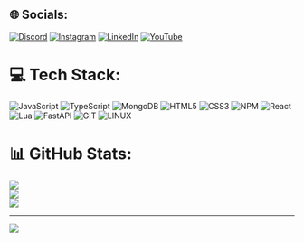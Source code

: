 
## 🌐 Socials:
[![Discord](https://img.shields.io/badge/Discord-%237289DA.svg?logo=discord&logoColor=white)](https://discord.gg/discord.gg/KJYYcvXeg5) [![Instagram](https://img.shields.io/badge/Instagram-%23E4405F.svg?logo=Instagram&logoColor=white)](https://instagram.com/luanoliveira7ofc) [![LinkedIn](https://img.shields.io/badge/LinkedIn-%230077B5.svg?logo=linkedin&logoColor=white)](https://www.linkedin.com/in/luan-oliveira-564b09278/) [![YouTube](https://img.shields.io/badge/YouTube-%23FF0000.svg?logo=YouTube&logoColor=white)](https://youtube.com/@shotzzy6391) 

# 💻 Tech Stack:
![JavaScript](https://img.shields.io/badge/javascript-%23323330.svg?style=for-the-badge&logo=javascript&logoColor=%23F7DF1E) 
![TypeScript](https://img.shields.io/badge/typescript-%23007ACC.svg?style=for-the-badge&logo=typescript&logoColor=white) 
![MongoDB](https://img.shields.io/badge/MongoDB-%234ea94b.svg?style=for-the-badge&logo=mongodb&logoColor=white) 
![HTML5](https://img.shields.io/badge/html5-%23E34F26.svg?style=for-the-badge&logo=html5&logoColor=white) 
![CSS3](https://img.shields.io/badge/css3-%231572B6.svg?style=for-the-badge&logo=css3&logoColor=white) 
![NPM](https://img.shields.io/badge/NPM-%23000000.svg?style=for-the-badge&logo=npm&logoColor=white) 
![React](https://img.shields.io/badge/react-%2320232a.svg?style=for-the-badge&logo=react&logoColor=%2361DAFB) 
![Lua](https://img.shields.io/badge/lua-%232C2D72.svg?style=for-the-badge&logo=lua&logoColor=white)
![FastAPI](https://img.shields.io/badge/FastAPI-005571?style=for-the-badge&logo=fastapi)
![GIT](https://img.shields.io/badge/Git-fc6d26?style=for-the-badge&logo=git&logoColor=white)
![LINUX](https://img.shields.io/badge/Linux-FCC624?style=for-the-badge&logo=linux&logoColor=black)

# 📊 GitHub Stats:
![](https://github-readme-stats.vercel.app/api?username=Shotzzy157&theme=radical&hide_border=true&include_all_commits=true&count_private=true)<br/>
![](https://github-readme-streak-stats.herokuapp.com/?user=Shotzzy157&theme=radical&hide_border=true)<br/>
![](https://github-readme-stats.vercel.app/api/top-langs/?username=Shotzzy157&theme=radical&hide_border=true&include_all_commits=true&count_private=true&layout=compact)

---
[![](https://visitcount.itsvg.in/api?id=Shotzzy&icon=0&color=10)](https://visitcount.itsvg.in)

<!-- Proudly created with GPRM ( https://gprm.itsvg.in ) -->
